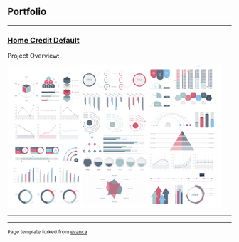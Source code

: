 ## Portfolio

---

### [Home Credit Default](https://github.com/GustavVollo/Home-Credit-Default-Project)

Project Overview:

<img src="/dummy_thumbnail.jpg?raw=true"/>


---




---
<p style="font-size:11px">Page template forked from <a href="https://github.com/evanca/quick-portfolio">evanca</a></p>
<!-- Remove above link if you don't want to attibute -->
